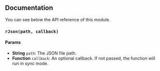 ## Documentation

You can see below the API reference of this module.

### `rJson(path, callback)`

#### Params

- **String** `path`: The JSON file path.
- **Function** `callback`: An optional callback. If not passed, the function will run in sync mode.

